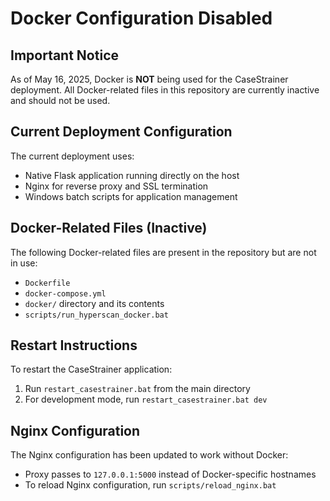 # Docker Configuration Disabled

## Important Notice

As of May 16, 2025, Docker is **NOT** being used for the CaseStrainer deployment. All Docker-related files in this repository are currently inactive and should not be used.

## Current Deployment Configuration

The current deployment uses:
- Native Flask application running directly on the host
- Nginx for reverse proxy and SSL termination
- Windows batch scripts for application management

## Docker-Related Files (Inactive)

The following Docker-related files are present in the repository but are not in use:
- `Dockerfile`
- `docker-compose.yml`
- `docker/` directory and its contents
- `scripts/run_hyperscan_docker.bat`

## Restart Instructions

To restart the CaseStrainer application:
1. Run `restart_casestrainer.bat` from the main directory
2. For development mode, run `restart_casestrainer.bat dev`

## Nginx Configuration

The Nginx configuration has been updated to work without Docker:
- Proxy passes to `127.0.0.1:5000` instead of Docker-specific hostnames
- To reload Nginx configuration, run `scripts/reload_nginx.bat`
